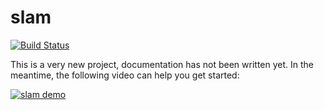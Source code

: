 # slam

[![Build Status](https://travis-ci.org/miguelgrinberg/slam.png?branch=master)](https://travis-ci.org/miguelgrinberg/slam)

This is a very new project, documentation has not been written yet. In the meantime, the following video can help you get started:

[![slam demo](https://img.youtube.com/vi/Pb-syT7zwtM/0.jpg)](https://www.youtube.com/watch?v=Pb-syT7zwtM)
